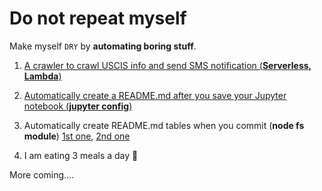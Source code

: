 # Do not repeat myself

Make myself `DRY` by **automating boring stuff**. 

1. [A crawler to crawl USCIS info and send SMS notification (**Serverless, Lambda**)](https://github.com/dylan-shao/serverless-lambda-crawler-uscis)

2. [Automatically create a README.md after you save your Jupyter notebook (**jupyter config**)](https://github.com/dylan-shao/DO-NOT-REPEAT-MYSELF/issues/1)

3. Automatically create README.md tables when you commit (**node fs module**) [1st one](https://github.com/dylan-shao/Algorithms/blob/master/index.js), [2nd one](https://github.com/dylan-shao/ML-DS-Udacity_Data_Scientist_Nanodegree/blob/master/index.js)

4. I am eating 3 meals a day :robot:

More coming....
